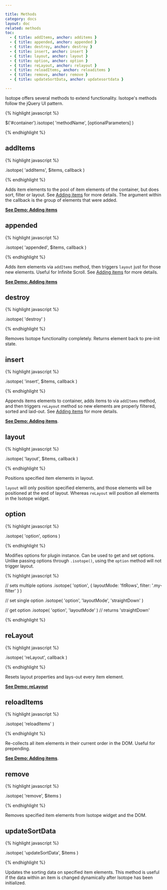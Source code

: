 ```yaml
---

title: Methods
category: docs
layout: doc
related: methods
toc:
  - { title: addItems, anchor: additems }
  - { title: appended, anchor: appended }
  - { title: destroy, anchor: destroy }
  - { title: insert, anchor: insert }
  - { title: layout, anchor: layout }
  - { title: option, anchor: option }
  - { title: reLayout, anchor: relayout }
  - { title: reloadItems, anchor: reloaditems }
  - { title: remove, anchor: remove }
  - { title: updateSortData, anchor: updatesortdata }

---
```


Isotope offers several methods to extend functionality. Isotope's methods follow the jQuery UI pattern.

{% highlight javascript %}

$('#container').isotope( 'methodName', [optionalParameters] )

{% endhighlight %}

## addItems

{% highlight javascript %}

.isotope( 'addItems', $items, callback )

{% endhighlight %}

Adds item elements to the pool of item elements of the container, but does sort, filter or layout. See [Adding items](adding-items.html) for more details. The argument within the callback is the group of elements that were added. 

[**See Demo: Adding items**](../demos/adding-items.html)

## appended

{% highlight javascript %}

.isotope( 'appended', $items, callback )

{% endhighlight %}

Adds item elements via `addItems` method, then triggers `layout` just for those new elements. Useful for Infinite Scroll. See [Adding items](adding-items.html) for more details.

[**See Demo: Adding items**](../demos/adding-items.html)

## destroy

{% highlight javascript %}

.isotope( 'destroy' )

{% endhighlight %}

Removes Isotope functionality completely. Returns element back to pre-init state.

## insert

{% highlight javascript %}

.isotope( 'insert', $items, callback )

{% endhighlight %}

Appends items elements to container, adds items to via `addItems` method, and then triggers `reLayout` method so new elements are properly filtered, sorted and laid-out. See [Adding items](adding-items.html) for more details.

[**See Demo: Adding items**](../demos/adding-items.html).

## layout

{% highlight javascript %}

.isotope( 'layout', $items, callback )

{% endhighlight %}

Positions specified item elements in layout.

`layout` will only position specified elements, and those elements will be positioned at the end of layout. Whereas `reLayout` will position all elements in the Isotope widget.

## option

{% highlight javascript %}

.isotope( 'option', options )

{% endhighlight %}

Modifies options for plugin instance. Can be used to get and set options. Unlike passing options through `.isotope()`, using the `option` method will not trigger layout.

{% highlight javascript %}

// sets multiple options
.isotope( 'option', { layoutMode: 'fitRows', filter: '.my-filter' } )

// set single option
.isotope( 'option', 'layoutMode', 'straightDown' )

// get option
.isotope( 'option', 'layoutMode' )
// returns 'straightDown'

{% endhighlight %}


## reLayout

{% highlight javascript %}

.isotope( 'reLayout', callback )

{% endhighlight %}

Resets layout properties and lays-out every item element.

[**See Demo: reLayout**](../demos/relayout.html)

## reloadItems

{% highlight javascript %}

.isotope( 'reloadItems' )

{% endhighlight %}

Re-collects all item elements in their current order in the DOM.  Useful for prepending.

[**See Demo: Adding items**](../demos/adding-items.html).

## remove

{% highlight javascript %}

.isotope( 'remove', $items )

{% endhighlight %}

Removes specified item elements from Isotope widget and the DOM.

## updateSortData

{% highlight javascript %}

.isotope( 'updateSortData', $items )

{% endhighlight %}

Updates the sorting data on specified item elements. This method is useful if the data within an item is changed dynamically after Isotope has been initialized.
